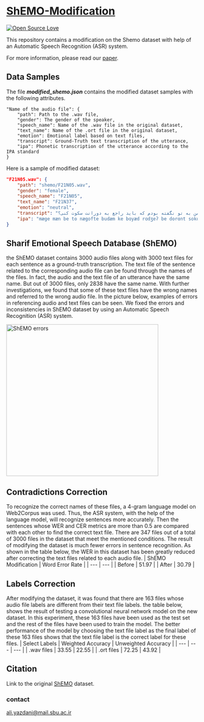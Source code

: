 # [ShEMO-Modification]()
[![Open Source Love](https://badges.frapsoft.com/os/v1/open-source.png?v=103)](https://github.com/ellerbrock/open-source-badges/)

This repository contains a modification on the Shemo dataset with help of an Automatic Speech Recognition (ASR) system.

For more information, please read our [paper]().

## Data Samples
The file ***modified_shemo.json*** contains the modified dataset samples with the following attributes.
```
"Name of the audio file": {
    "path": Path to the .wav file,
    "gender": The gender of the speaker,
    "speech_name": Name of the .wav file in the original dataset,
    "text_name": Name of the .ort file in the original dataset,
    "emotion": Emotional label based on text files,
    "transcript": Ground-Truth text transcription of the utterance,
    "ipa": Phonetic transcription of the utterance according to the IPA standard
}
```
Here is a sample of modified dataset:
```json
"F21N05.wav": {
    "path": "shemo/F21N05.wav",
    "gender": "female",
    "speech_name": "F21N05",
    "text_name": "F21N37",
    "emotion": "neutral",
    "transcript": "مگه من به تو نگفته بودم که باید راجع به دورانت سکوت کنی؟",
    "ipa": "mӕge mæn be to nægofte budӕm ke bɑyæd rɑdʒeʔ be dorɑnt sokut koni"
}
```

## Sharif Emotional Speech Database (ShEMO)
the ShEMO dataset contains 3000 audio files along with 3000 text files for each sentence as a ground-truth transcription. The text file of the sentence related to the corresponding audio file can be found through the names of the files. In fact, the audio and the text file of an utterance have the same name. But out of 3000 files, only 2838 have the same name. With further investigations, we found that some of these text files have the wrong names and referred to the wrong audio file. In the picture below, examples of errors in referencing audio and text files can be seen. We fixed the errors and inconsistencies in ShEMO dataset by using an Automatic Speech Recognition (ASR) system.

<img src="https://user-images.githubusercontent.com/55990659/200169946-fb1d0af5-186a-4742-b5a1-f282aa861e44.PNG" alt="ShEMO errors" width="400"/>

## Contradictions Correction
To recognize the correct names of these files, a 4-gram language model on Web2Corpus was used. Thus, the ASR system, with the help of the language model, will recognize sentences more accurately. Then the sentences whose WER and CER metrics are more than 0.5 are compared with each other to find the correct text file. There are 347 files out of a total of 3000 files in the dataset that meet the mentioned conditions. The result of modifying the dataset is much fewer errors in sentence recognition. As shown in the table below, the WER in this dataset has been greatly reduced after correcting the text files related to each audio file.
| ShEMO Modification | Word Error Rate |
| --- | --- |
| Before | 51.97 |
| After | 30.79 |

## Labels Correction
After modifying the dataset, it was found that there are 163 files whose audio file labels are different from their text file labels. the table below, shows the result of testing a convolutional neural network model on the new dataset. In this experiment, these 163 files have been used as the test set and the rest of the files have been used to train the model. The better performance of the model by choosing the text file label as the final label of these 163 files shows that the text file label is the correct label for these files.
| Select Labels | Weighted Accuracy | Unweighted Accuracy |
| --- | --- | --- |
| .wav files | 33.55 | 22.55 |
| .ort files | 72.25 | 43.92 |

## Citation
Link to the original [ShEMO](https://github.com/pariajm/sharif-emotional-speech-dataset) dataset.

### contact
ali.yazdani@mail.sbu.ac.ir
